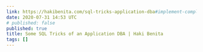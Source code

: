 ```yaml
---
link: https://hakibenita.com/sql-tricks-application-dba#implement-complete-processes-using-with-and-returning
date: 2020-07-31 14:53 UTC
# published: false
published: true
title: Some SQL Tricks of an Application DBA | Haki Benita
tags: []
---
```



